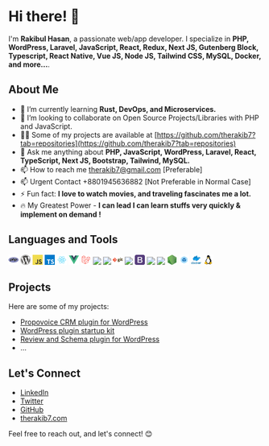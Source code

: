 # Hi there! 👋

I'm **Rakibul Hasan**, a passionate web/app developer. I specialize in **PHP, WordPress, Laravel, JavaScript, React, Redux, Next JS, Gutenberg Block, Typescript, React Native, Vue JS, Node JS, Tailwind CSS, MySQL, Docker, and more...**.


## About Me

- 🌱 I’m currently learning **Rust, DevOps, and Microservices.**
- 👯 I’m looking to collaborate on Open Source Projects/Libraries with PHP and JavaScript.
- 👨‍💻 Some of my projects are available at [https://github.com/therakib7?tab=repositories](https://github.com/therakib7?tab=repositories)
- 💬 Ask me anything about **PHP, JavaScript, WordPress, Laravel, React, TypeScript, Next JS, Bootstrap, Tailwind, MySQL.**
- 📫  How to reach me therakib7@gmail.com [Preferable]
- 📫  Urgent Contact +8801945636882 [Not Preferable in Normal Case]
- ⚡  Fun fact: **I love to watch movies, and traveling fascinates me a lot.**
- 🔥 My Greatest Power - **I can lead I can learn stuffs very quickly & implement on demand !**


## Languages and Tools

<code><img height="20" src="https://raw.githubusercontent.com/github/explore/80688e429a7d4ef2fca1e82350fe8e3517d3494d/topics/php/php.png"></code>
<code><img height="20" src="https://raw.githubusercontent.com/github/explore/80688e429a7d4ef2fca1e82350fe8e3517d3494d/topics/wordpress/wordpress.png"></code>
<code><img height="20" src="https://raw.githubusercontent.com/github/explore/80688e429a7d4ef2fca1e82350fe8e3517d3494d/topics/javascript/javascript.png"></code>
<code><img height="20" src="https://raw.githubusercontent.com/github/explore/80688e429a7d4ef2fca1e82350fe8e3517d3494d/topics/typescript/typescript.png"></code>
<code><img height="20" src="https://raw.githubusercontent.com/github/explore/80688e429a7d4ef2fca1e82350fe8e3517d3494d/topics/react/react.png"></code>
<code><img height="20" src="https://raw.githubusercontent.com/github/explore/56a826d05cf762b2b50ecbe7d492a839b04f3fbf/topics/vue/vue.png"></code>
<code><img height="20" src="https://raw.githubusercontent.com/github/explore/56a826d05cf762b2b50ecbe7d492a839b04f3fbf/topics/laravel/laravel.png"></code>
<code><img height="20" src="https://www.vectorlogo.zone/logos/mysql/mysql-icon.svg"></code>
<code><img height="20" src="https://www.vectorlogo.zone/logos/redis/redis-icon.svg"></code>
<code><img height="20" src="https://raw.githubusercontent.com/github/explore/80688e429a7d4ef2fca1e82350fe8e3517d3494d/topics/git/git.png"></code>
<code><img height="20" src="https://www.vectorlogo.zone/logos/sass-lang/sass-lang-icon.svg"></code>
<code><img height="20" src="https://raw.githubusercontent.com/github/explore/80688e429a7d4ef2fca1e82350fe8e3517d3494d/topics/bootstrap/bootstrap.png"></code>
<code><img height="20" src="https://www.vectorlogo.zone/logos/tailwindcss/tailwindcss-icon.svg"></code>
<code><img height="20" src="https://www.vectorlogo.zone/logos/amazon_aws/amazon_aws-icon.svg"></code>
<code><img height="20" src="https://raw.githubusercontent.com/github/explore/80688e429a7d4ef2fca1e82350fe8e3517d3494d/topics/nodejs/nodejs.png"></code>
<code><img height="20" src="https://raw.githubusercontent.com/github/explore/80688e429a7d4ef2fca1e82350fe8e3517d3494d/topics/webpack/webpack.png"></code>
<code><img height="20" src="https://raw.githubusercontent.com/github/explore/80688e429a7d4ef2fca1e82350fe8e3517d3494d/topics/docker/docker.png"></code>
<code><img height="20" src="https://raw.githubusercontent.com/github/explore/80688e429a7d4ef2fca1e82350fe8e3517d3494d/topics/linux/linux.png"></code>


## Projects

Here are some of my projects:

- [Propovoice CRM plugin for WordPress](https://wordpress.org/plugins/propovoice/)
- [WordPress plugin startup kit](https://github.com/therakib7/wp-plugin-kit)
- [Review and Schema plugin for WordPress](https://wordpress.org/plugins/review-schema/)
- ...


## Let's Connect

- [LinkedIn](https://www.linkedin.com/in/therakib7)
- [Twitter](https://twitter.com/therakib7)
- [GitHub](https://github.com/therakib7)
- [therakib7.com](https://therakib7.com)

Feel free to reach out, and let's connect! 😊
